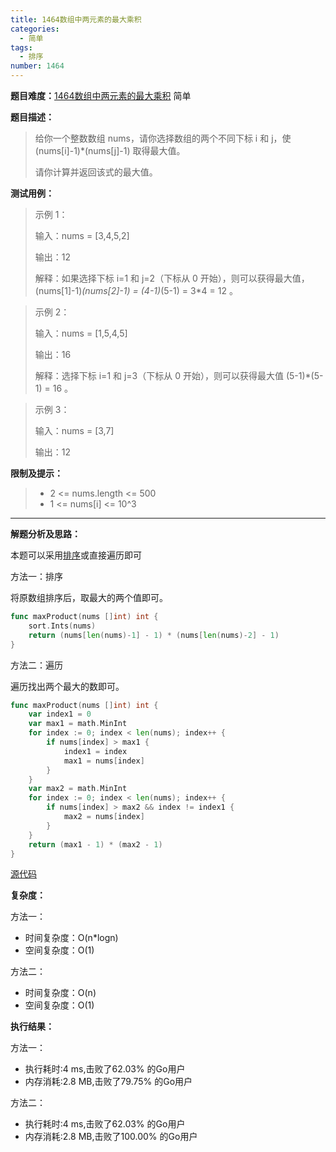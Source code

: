```yaml
---
title: 1464数组中两元素的最大乘积
categories:
  - 简单
tags:
  - 排序
number: 1464
---
```


**题目难度：**[1464数组中两元素的最大乘积](https://leetcode.cn/problems/maximum-product-of-two-elements-in-an-array/) 简单

**题目描述：**

> 给你一个整数数组 nums，请你选择数组的两个不同下标 i 和 j，使 (nums[i]-1)*(nums[j]-1) 取得最大值。
>
> 请你计算并返回该式的最大值。

**测试用例：**

> 示例 1：
> 
> 输入：nums = [3,4,5,2]
> 
> 输出：12
> 
> 解释：如果选择下标 i=1 和 j=2（下标从 0 开始），则可以获得最大值，(nums[1]-1)*(nums[2]-1) = (4-1)*(5-1) = 3*4 = 12 。

> 示例 2：
> 
> 输入：nums = [1,5,4,5]
> 
> 输出：16
> 
> 解释：选择下标 i=1 和 j=3（下标从 0 开始），则可以获得最大值 (5-1)*(5-1) = 16 。

> 示例 3：
> 
> 输入：nums = [3,7]
> 
> 输出：12

**限制及提示：**
> - 2 <= nums.length <= 500
> - 1 <= nums[i] <= 10^3

---
**解题分析及思路：**

本题可以采用[排序](/sort)或直接遍历即可

方法一：排序

将原数组排序后，取最大的两个值即可。

```go
func maxProduct(nums []int) int {
	sort.Ints(nums)
	return (nums[len(nums)-1] - 1) * (nums[len(nums)-2] - 1)
}
```

方法二：遍历

遍历找出两个最大的数即可。
```go
func maxProduct(nums []int) int {
	var index1 = 0
	var max1 = math.MinInt
	for index := 0; index < len(nums); index++ {
		if nums[index] > max1 {
			index1 = index
			max1 = nums[index]
		}
	}
	var max2 = math.MinInt
	for index := 0; index < len(nums); index++ {
		if nums[index] > max2 && index != index1 {
			max2 = nums[index]
		}
	}
	return (max1 - 1) * (max2 - 1)
}
```


[源代码](https://github.com/lomtom/algorithm-go/blob/main/leetcode/1464数组中两元素的最大乘积_test.go)

**复杂度：**

方法一：
- 时间复杂度：O(n*logn)
- 空间复杂度：O(1)

方法二：
- 时间复杂度：O(n)
- 空间复杂度：O(1)

**执行结果：**

方法一：
- 执行耗时:4 ms,击败了62.03% 的Go用户
- 内存消耗:2.8 MB,击败了79.75% 的Go用户

方法二：
- 执行耗时:4 ms,击败了62.03% 的Go用户
- 内存消耗:2.8 MB,击败了100.00% 的Go用户
